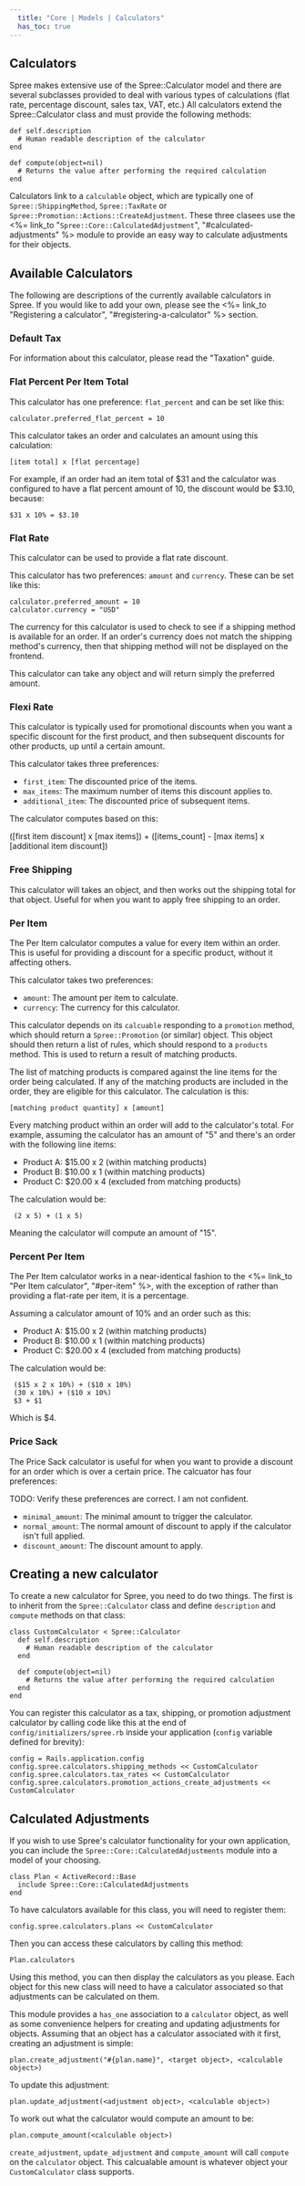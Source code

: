 ```yaml
---
  title: "Core | Models | Calculators"
  has_toc: true
---
```


## Calculators

Spree makes extensive use of the Spree::Calculator model and there are several
subclasses provided to deal with various types of calculations (flat rate,
percentage discount, sales tax, VAT, etc.) All calculators extend the
Spree::Calculator class and must provide the following methods:

    def self.description
      # Human readable description of the calculator
    end

    def compute(object=nil)
      # Returns the value after performing the required calculation
    end

Calculators link to a `calculable` object, which are typically one of
`Spree::ShippingMethod`, `Spree::TaxRate` or
`Spree::Promotion::Actions::CreateAdjustment`. These three clasees use the
<%= link_to "`Spree::Core::CalculatedAdjustment`", "#calculated-adjustments" %>
module to provide an easy way to calculate adjustments for their objects.

## Available Calculators

The following are descriptions of the currently available calculators in Spree.
If you would like to add your own, please see the 
<%= link_to "Registering a calculator", "#registering-a-calculator" %> section.

### Default Tax

For information about this calculator, please read the "Taxation" guide.

### Flat Percent Per Item Total

This calculator has one preference: `flat_percent` and can be set like this:

    calculator.preferred_flat_percent = 10

This calculator takes an order and calculates an amount using this calculation:

    [item total] x [flat percentage]

For example, if an order had an item total of $31 and the calculator was
configured to have a flat percent amount of 10, the discount would be $3.10,
because:

    $31 x 10% = $3.10 

### Flat Rate

This calculator can be used to provide a flat rate discount.

This calculator has two preferences: `amount` and `currency`. These can be set
like this:

    calculator.preferred_amount = 10
    calculator.currency = "USD"

The currency for this calculator is used to check to see if a shipping method is
available for an order. If an order's currency does not match the shipping
method's currency, then that shipping method will not be displayed on the
frontend. 

This calculator can take any object and will return simply the preferred amount.

### Flexi Rate

This calculator is typically used for promotional discounts when you want a
specific discount for the first product, and then subsequent discounts for other
products, up until a certain amount.

This calculator takes three preferences:

* `first_item`: The discounted price of the items.
* `max_items`: The maximum number of items this discount applies to.
* `additional_item`: The discounted price of subsequent items.

The calculator computes based on this:

([first item discount] x [max items]) + ([items_count] - [max items] x [additional item discount])

### Free Shipping

This calculator will takes an object, and then works out the shipping total for
that object. Useful for when you want to apply free shipping to an order.

### Per Item

The Per Item calculator computes a value for every item within an order. This is
useful for providing a discount for a specific product, without it affecting
others.

This calculator takes two preferences:

* `amount`: The amount per item to calculate.
* `currency`: The currency for this calculator. 

This calculator depends on its `calcuable` responding to a `promotion` method,
which should return a `Spree::Promotion` (or similar) object. This object should
then return a list of rules, which should respond to a `products` method. This
is used to return a result of matching products.

The list of matching products is compared against the line items for the order
being calculated. If any of the matching products are included in the order,
they are eligible for this calculator. The calculation is this:

    [matching product quantity] x [amount]

Every matching product within an order will add to the calculator's total. For
example, assuming the calculator has an amount of "5" and there's an order 
with the following line items:

* Product A: $15.00 x 2 (within matching products)
* Product B: $10.00 x 1 (within matching products)
* Product C: $20.00 x 4 (excluded from matching products)

The calculation would be:

     (2 x 5) + (1 x 5)

Meaning the calculator will compute an amount of "15".

### Percent Per Item

The Per Item calculator works in a near-identical fashion to the 
<%= link_to "Per Item calculator", "#per-item" %>, with the exception of rather
than providing a flat-rate per item, it is a percentage.

Assuming a calculator amount of 10% and an order such as this:

* Product A: $15.00 x 2 (within matching products)
* Product B: $10.00 x 1 (within matching products)
* Product C: $20.00 x 4 (excluded from matching products)

The calculation would be:

     ($15 x 2 x 10%) + ($10 x 10%)
     (30 x 10%) + ($10 x 10%)
     $3 + $1

Which is $4.

### Price Sack

The Price Sack calculator is useful for when you want to provide a discount for
an order which is over a certain price. The calcuator has four preferences:

TODO: Verify these preferences are correct. I am not confident.

* `minimal_amount`: The minimal amount to trigger the calculator.
* `normal_amount`: The normal amount of discount to apply if the calculator
  isn't full applied.
* `discount_amount`: The discount amount to apply.

## Creating a new calculator

To create a new calculator for Spree, you need to do two things. The first is to
inherit from the `Spree::Calculator` class and define `description` and
`compute` methods on that class:

    class CustomCalculator < Spree::Calculator
      def self.description
        # Human readable description of the calculator
      end

      def compute(object=nil)
        # Returns the value after performing the required calculation
      end
    end

You can register this calculator as a tax, shipping, or promotion adjustment
calculator by calling code like this at the end of
`config/initializers/spree.rb` inside your application (`config` variable
defined for brevity):

    config = Rails.application.config
    config.spree.calculators.shipping_methods << CustomCalculator
    config.spree.calculators.tax_rates << CustomCalculator
    config.spree.calculators.promotion_actions_create_adjustments << CustomCalculator

## Calculated Adjustments

If you wish to use Spree's calculator functionality for your own application,
you can include the `Spree::Core::CalculatedAdjustments` module into a model of
your choosing.

    class Plan < ActiveRecord::Base
      include Spree::Core::CalculatedAdjustments
    end

To have calculators available for this class, you will need to register them:

    config.spree.calculators.plans << CustomCalculator

Then you can access these calculators by calling this method:

    Plan.calculators

Using this method, you can then display the calculators as you please. Each
object for this new class will need to have a calculator associated so that
adjustments can be calculated on them.

This module provides a `has_one` association to a `calculator` object, as well
as some convenience helpers for creating and updating adjustments for objects.
Assuming that an object has a calculator associated with it first, creating an
adjustment is simple:

    plan.create_adjustment("#{plan.name}", <target object>, <calculable object>)

To update this adjustment:

    plan.update_adjustment(<adjustment object>, <calculable object>)

To work out what the calculator would compute an amount to be:

    plan.compute_amount(<calculable object>)

`create_adjustment`, `update_adjustment` and `compute_amount` will call `compute` on
the `calculator` object. This calcualable amount is whatever object your
`CustomCalculator` class supports.


